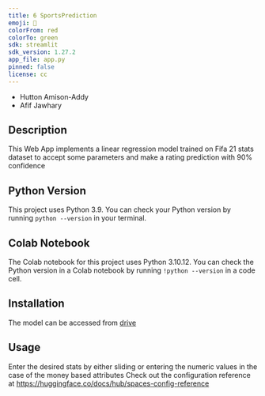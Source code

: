 ```yaml
---
title: 6 SportsPrediction
emoji: 🐢
colorFrom: red
colorTo: green
sdk: streamlit
sdk_version: 1.27.2
app_file: app.py
pinned: false
license: cc
---
```


- Hutton Amison-Addy
- Afif Jawhary
## Description

This Web App implements a linear regression model trained on Fifa 21 stats dataset to accept some parameters and make a rating prediction with 90% confidence

## Python Version

This project uses Python 3.9. You can check your Python version by running `python --version` in your terminal.

## Colab Notebook

The Colab notebook for this project uses Python 3.10.12. You can check the Python version in a Colab notebook by running `!python --version` in a code cell.

## Installation

The model can be accessed from [drive](https://drive.google.com/file/d/1nngPnzdki_z3pt7IQOcL8ukUtaSAWV_G/view?usp=sharing)
## Usage

Enter the desired stats by either sliding or entering the numeric values in the case of the money based attributes
Check out the configuration reference at https://huggingface.co/docs/hub/spaces-config-reference
